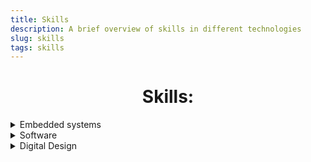 ```yaml
---
title: Skills 
description: A brief overview of skills in different technologies
slug: skills
tags: skills
---
```


<div align="center">

# Skills:

  <div align="left">
    <details>
    <summary> Embedded systems </summary>
  
  ### Platforms used
  * Arduino
  * ARM
  * NodeMCU
  * Raspberry pi
  * ### Projects done
    * <nuxt-link to="/lightupdress"> Light-up Dress </nuxt-link>
  * ### Tools used
    * MATLAB
    * Arduino IDE
    * Node-Red
  
    </details>
  
  </div>


<div align="left">
    <details>

<summary> Software </summary>

* ### Coding Languages
  * #### C/C++
    * Embedded C/C++
    * GTK
  * #### Python
    * SciPy
    * matplotlib
  * ### JavaScript
    * VueJS (frontend)
    * NodeJS (express backend)
* ### Projects done
  *  <a href="https://comm-theory-sem6-project.vercel.app/amplitude_mod"> A Visualization of Analog Modulation schemes using Javascript </a>

</details>

</div>

<div align="left">

<details>

<summary> Digital Design </summary>

* ### Hardware Languages
  * Verilog
* ### Projects
  * In Progress
* ### Software tools used
  * Altera Quartus Prime
* ### Hardware used
  * Altera Cyclone II FPGA

</details>

</div>

</div>
  


